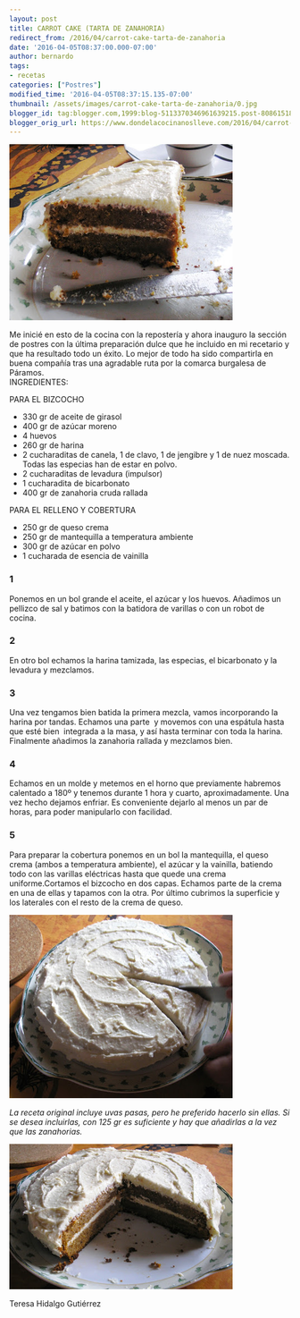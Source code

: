 ```yaml
---
layout: post
title: CARROT CAKE (TARTA DE ZANAHORIA)
redirect_from: /2016/04/carrot-cake-tarta-de-zanahoria
date: '2016-04-05T08:37:00.000-07:00'
author: bernardo
tags:
- recetas
categories: ["Postres"]
modified_time: '2016-04-05T08:37:15.135-07:00'
thumbnail: /assets/images/carrot-cake-tarta-de-zanahoria/0.jpg
blogger_id: tag:blogger.com,1999:blog-5113370346961639215.post-808615184576363215
blogger_orig_url: https://www.dondelacocinanoslleve.com/2016/04/carrot-cake-tarta-de-zanahoria.html
---
```


![](/assets/images/carrot-cake-tarta-de-zanahoria/0.jpg)

  
Me inicié en esto de la cocina con la repostería y ahora inauguro la sección de postres con la última preparación dulce que he incluido en mi recetario y que ha resultado todo un éxito. Lo mejor de todo ha sido compartirla en buena compañía tras una agradable ruta por la comarca burgalesa de Páramos.  
INGREDIENTES:  

PARA EL BIZCOCHO

* 330 gr de aceite de girasol
* 400 gr de azúcar moreno
* 4 huevos
* 260 gr de harina
* 2 cucharaditas de canela, 1 de clavo, 1 de jengibre y 1 de nuez moscada. Todas las especias han de estar en polvo.
* 2 cucharaditas de levadura (impulsor)
* 1 cucharadita de bicarbonato
* 400 gr de zanahoria cruda rallada
  
PARA EL RELLENO Y COBERTURA

* 250 gr de queso crema
* 250 gr de mantequilla a temperatura ambiente
* 300 gr de azúcar en polvo
* 1 cucharada de esencia de vainilla
  

### 1

Ponemos en un bol grande el aceite, el azúcar y los huevos. Añadimos un pellizco de sal y batimos con la batidora de varillas o con un robot de cocina.  

### 2

En otro bol echamos la harina tamizada, las especias, el bicarbonato y la levadura y mezclamos.  
  

### 3

Una vez tengamos bien batida la primera mezcla, vamos incorporando la harina por tandas. Echamos una parte  y movemos con una espátula hasta que esté bien  integrada a la masa, y así hasta terminar con toda la harina. Finalmente añadimos la zanahoria rallada y mezclamos bien.  

### 4

Echamos en un molde y metemos en el horno que previamente habremos calentado a 180º y tenemos durante 1 hora y cuarto, aproximadamente. Una vez hecho dejamos enfriar. Es conveniente dejarlo al menos un par de horas, para poder manipularlo con facilidad.  

### 5

Para preparar la cobertura ponemos en un bol la mantequilla, el queso crema (ambos a temperatura ambiente), el azúcar y la vainilla, batiendo todo con las varillas eléctricas hasta que quede una crema uniforme.Cortamos el bizcocho en dos capas. Echamos parte de la crema en una de ellas y tapamos con la otra. Por último cubrimos la superficie y los laterales con el resto de la crema de queso.  

![](/assets/images/carrot-cake-tarta-de-zanahoria/1.jpg)

  
_La receta original incluye uvas pasas, pero he preferido hacerlo sin ellas. Si se desea incluirlas, con 125 gr es suficiente y hay que añadirlas a la vez que las zanahorias._  

![](/assets/images/carrot-cake-tarta-de-zanahoria/2.jpg)

  
Teresa Hidalgo Gutiérrez
